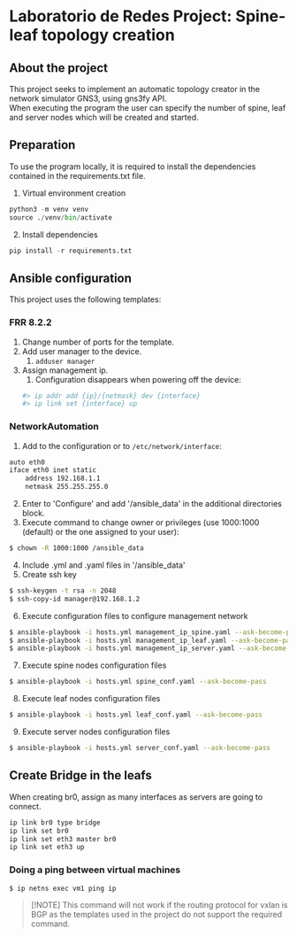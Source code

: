 # Laboratorio de Redes Project: Spine-leaf topology creation

## About the project
This project seeks to implement an automatic topology creator in the network simulator GNS3, using gns3fy API.  
When executing the program the user can specify the number of spine, leaf and server nodes which will be created and started.

## Preparation
To use the program locally, it is required to install the dependencies contained in the requirements.txt file.
1. Virtual environment creation
```py
python3 -m venv venv
source ./venv/bin/activate
```
2. Install dependencies
```python
pip install -r requirements.txt
```

## Ansible configuration
This project uses the following templates:

### FRR 8.2.2
1. Change number of ports for the template.
2. Add user manager to the device.
   1. `adduser manager`
3. Assign management ip.
   1. Configuration disappears when powering off the device: 
   ``` bash
   #> ip addr add {ip}/{netmask} dev {interface}
   #> ip link set {interface} up
   ```

### NetworkAutomation
1. Add to the configuration or to `/etc/network/interface`:
``` bash
auto eth0
iface eth0 inet static
	address 192.168.1.1
	netmask 255.255.255.0
```
2. Enter to 'Configure' and add '/ansible_data' in the additional directories block.
3. Execute command to change owner or privileges (use 1000:1000 (default) or the one assigned to your user):
``` bash
$ chown -R 1000:1000 /ansible_data
```
4. Include .yml and .yaml files in '/ansible_data'
5. Create ssh key
``` bash
$ ssh-keygen -t rsa -n 2048
$ ssh-copy-id manager@192.168.1.2
```
6. Execute configuration files to configure management network
``` bash
$ ansible-playbook -i hosts.yml management_ip_spine.yaml --ask-become-pass
$ ansible-playbook -i hosts.yml management_ip_leaf.yaml --ask-become-pass
$ ansible-playbook -i hosts.yml management_ip_server.yaml --ask-become-pass
```
7. Execute spine nodes configuration files
``` bash
$ ansible-playbook -i hosts.yml spine_conf.yaml --ask-become-pass
```
8. Execute leaf nodes configuration files
``` bash
$ ansible-playbook -i hosts.yml leaf_conf.yaml --ask-become-pass
```
9. Execute server nodes configuration files
``` bash
$ ansible-playbook -i hosts.yml server_conf.yaml --ask-become-pass
```

## Create Bridge in the leafs
When creating br0, assign as many interfaces as servers are going to connect.
```bash
ip link br0 type bridge
ip link set br0
ip link set eth3 master br0
ip link set eth3 up
```

### Doing a ping between virtual machines
``` bash
$ ip netns exec vm1 ping ip
```
> [!NOTE] This command will not work if the routing protocol for vxlan is BGP as the templates used in the project do not support the required command.
